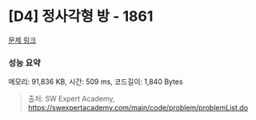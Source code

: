 # [D4] 정사각형 방 - 1861 

[문제 링크](https://swexpertacademy.com/main/code/problem/problemDetail.do?contestProbId=AV5LtJYKDzsDFAXc) 

### 성능 요약

메모리: 91,836 KB, 시간: 509 ms, 코드길이: 1,840 Bytes



> 출처: SW Expert Academy, https://swexpertacademy.com/main/code/problem/problemList.do